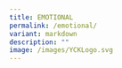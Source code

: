 ```yaml
---
title: EMOTIONAL
permalink: /emotional/
variant: markdown
description: ""
image: /images/YCKLogo.svg
---
```


